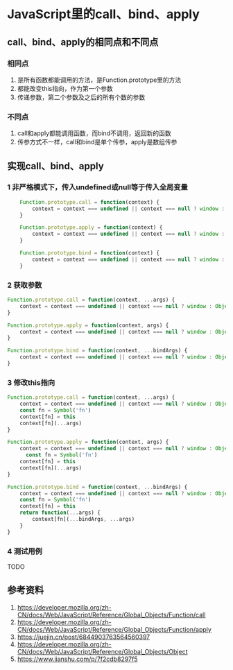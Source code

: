 # JavaScript里的call、bind、apply

## call、bind、apply的相同点和不同点

### 相同点

1. 是所有函数都能调用的方法，是Function.prototype里的方法
2. 都能改变this指向，作为第一个参数
3. 传递参数，第二个参数及之后的所有个数的参数

### 不同点

1. call和apply都能调用函数，而bind不调用，返回新的函数
2. 传参方式不一样，call和bind是单个传参，apply是数组传参

## 实现call、bind、apply

### 1 非严格模式下，传入undefined或null等于传入全局变量

```javascript
    Function.prototype.call = function(context) {
        context = context === undefined || context === null ? window : Object(context)
    }

    Function.prototype.apply = function(context) {
        context = context === undefined || context === null ? window : Object(context)
    }

    Function.prototype.bind = function(context) {
        context = context === undefined || context === null ? window : Object(context)
    }

```

### 2 获取参数

```javascript
Function.prototype.call = function(context, ...args) {
    context = context === undefined || context === null ? window : Object(context)
}

Function.prototype.apply = function(context, args) {
    context = context === undefined || context === null ? window : Object(context)
}

Function.prototype.bind = function(context, ...bindArgs) {
    context = context === undefined || context === null ? window : Object(context)
}
```

### 3 修改this指向

```javascript
Function.prototype.call = function(context, ...args) {
    context = context === undefined || context === null ? window : Object(context)
    const fn = Symbol('fn')
    context[fn] = this
    context[fn](...args)
}

Function.prototype.apply = function(context, args) {
    context = context === undefined || context === null ? window : Object(context)
      const fn = Symbol('fn')
    context[fn] = this
    context[fn](...args)
}

Function.prototype.bind = function(context, ...bindArgs) {
    context = context === undefined || context === null ? window : Object(context)
    const fn = Symbol('fn')
    context[fn] = this
    return function(...args) {
        context[fn](...bindArgs, ...args)
    }
}
```

### 4 测试用例
TODO

## 参考资料

1. <https://developer.mozilla.org/zh-CN/docs/Web/JavaScript/Reference/Global_Objects/Function/call>
2. <https://developer.mozilla.org/zh-CN/docs/Web/JavaScript/Reference/Global_Objects/Function/apply>
3. <https://juejin.cn/post/6844903763564560397>
4. <https://developer.mozilla.org/zh-CN/docs/Web/JavaScript/Reference/Global_Objects/Object>
5. <https://www.jianshu.com/p/7f2cdb8297f5>